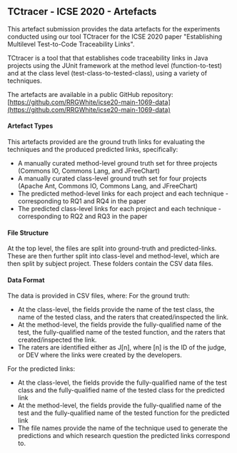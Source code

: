 

## TCtracer - ICSE 2020 - Artefacts
This artefact submission provides the data artefacts for the experiments conducted using our tool TCtracer for the ICSE 2020 paper "Establishing Multilevel Test-to-Code Traceability Links". 

TCtracer is a tool that that establishes code traceability links in Java projects using the JUnit framework at the method level (function-to-test) and at the class level (test-class-to-tested-class), using a variety of techniques.

The artefacts are available in a public GitHub repository: [https://github.com/RRGWhite/icse20-main-1069-data](https://github.com/RRGWhite/icse20-main-1069-data)
#### Artefact Types
This artefacts provided are the ground truth links for evaluating the techniques and the produced predicted links, specifically:
 - A manually curated method-level ground truth set for three projects (Commons IO, Commons Lang, and JFreeChart)
 - A manually curated class-level ground truth set for four projects (Apache Ant, Commons IO, Commons Lang, and JFreeChart)
 - The predicted method-level links for each project and each technique - corresponding to RQ1 and RQ4 in the paper
 - The predicted class-level links for each project and each technique - corresponding to RQ2 and RQ3 in the paper

#### File Structure
At the top level, the files are split into ground-truth and predicted-links. These are then further split into class-level and method-level, which are then split by subject project. These folders contain the CSV data files.

#### Data Format

The data is provided in CSV files, where: 
For the ground truth: 

 - At the class-level, the fields provide the name of the test class, the name of the tested class, and the raters that created/inspected the link.
 - At the method-level, the fields provide the fully-qualified name of the test, the fully-qualified name of the tested function, and the raters that created/inspected the link.
 - The raters are identified either as J[n], where [n] is the ID of the judge, or DEV where the links were created by the developers.

For the predicted links:

 - At the class-level, the fields provide the fully-qualified name of the test class and the fully-qualified name of the tested class for the predicted link
 - At the method-level, the fields provide the fully-qualified name of the test and the fully-qualified name of the tested function for the predicted link
 - The file names provide the name of the technique used to generate the predictions and which research question the predicted links correspond to.